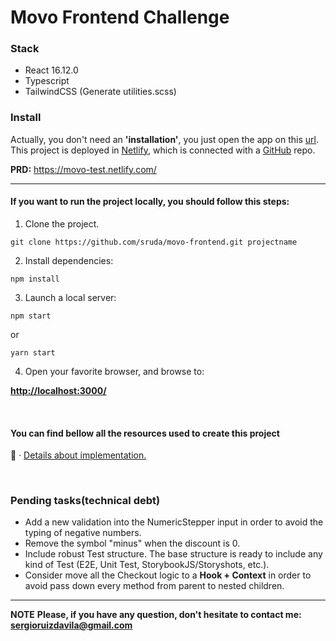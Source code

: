 # Movo Frontend Challenge

### Stack
- React 16.12.0
- Typescript
- TailwindCSS (Generate utilities.scss)


### Install

Actually, you don't need an **'installation'**, you just open the app on this [url](https://movo-test.netlify.com/). This project is deployed in [Netlify](https://www.netlify.com/), which is connected with a [GitHub](https://github.com/sruda/movo-frontend) repo.


**PRD:** https://movo-test.netlify.com/

-----

#### If you want to run the project locally, you should follow this steps:

1. Clone the project.

```
git clone https://github.com/sruda/movo-frontend.git projectname
```

2. Install dependencies:
```shell
npm install
```

3. Launch a local server:
```shell
npm start
```
or 
```shell
yarn start
```

4. Open your favorite browser, and browse to:

[**http://localhost:3000/**](http://localhost:3000/)

<br>


#### You can find bellow all the resources used to create this project

📑 · [Details about implementation.](https://www.notion.so/seruda/Movo-Frontend-Challenge-ef7b766095494cb4a23578cf6c8bcbfd)

<br>

### Pending tasks(technical debt)

- Add a new validation into the NumericStepper input in order to avoid the typing of negative numbers.
- Remove the symbol "minus" when the discount is 0.
- Include robust Test structure. The base structure is ready to include any kind of Test (E2E, Unit Test, StorybookJS/Storyshots, etc.).
- Consider move all the Checkout logic to a **Hook + Context** in order to avoid pass down every method from parent to nested children.

-----

**NOTE**
**Please, if you have any question, don't hesitate to contact me: sergioruizdavila@gmail.com**

